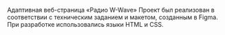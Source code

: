 Адаптивная веб-страница «Радио W-Wave»
Проект был реализован в соответствии с техническим заданием и макетом, созданным в Figma. При разработке использовались языки HTML и CSS.
